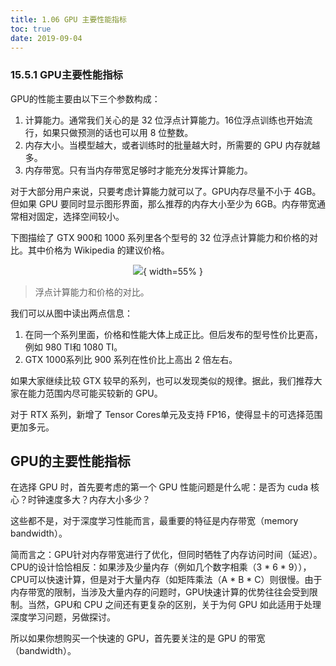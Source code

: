 ```yaml
---
title: 1.06 GPU 主要性能指标
toc: true
date: 2019-09-04
---
```


### 15.5.1 GPU主要性能指标
GPU的性能主要由以下三个参数构成：

1. 计算能力。通常我们关心的是 32 位浮点计算能力。16位浮点训练也开始流行，如果只做预测的话也可以用 8 位整数。
2. 内存大小。当模型越大，或者训练时的批量越大时，所需要的 GPU 内存就越多。
3. 内存带宽。只有当内存带宽足够时才能充分发挥计算能力。

对于大部分用户来说，只要考虑计算能力就可以了。GPU内存尽量不小于 4GB。但如果 GPU 要同时显示图形界面，那么推荐的内存大小至少为 6GB。内存带宽通常相对固定，选择空间较小。

下图描绘了 GTX 900和 1000 系列里各个型号的 32 位浮点计算能力和价格的对比。其中价格为 Wikipedia 的建议价格。

<center>

![](http://images.iterate.site/blog/image/20190722/5HnTplPtTo16.png?imageslim){ width=55% }

</center>

> 浮点计算能力和价格的对比。

我们可以从图中读出两点信息：

1. 在同一个系列里面，价格和性能大体上成正比。但后发布的型号性价比更高，例如 980 TI和 1080 TI。
2. GTX 1000系列比 900 系列在性价比上高出 2 倍左右。

如果大家继续比较 GTX 较早的系列，也可以发现类似的规律。据此，我们推荐大家在能力范围内尽可能买较新的 GPU。

对于 RTX 系列，新增了 Tensor Cores单元及支持 FP16，使得显卡的可选择范围更加多元。


## GPU的主要性能指标


在选择 GPU 时，首先要考虑的第一个 GPU 性能问题是什么呢：是否为 cuda 核心？时钟速度多大？内存大小多少？

这些都不是，对于深度学习性能而言，最重要的特征是内存带宽（memory bandwidth）。

简而言之：GPU针对内存带宽进行了优化，但同时牺牲了内存访问时间（延迟）。CPU的设计恰恰相反：如果涉及少量内存（例如几个数字相乘（3 * 6 * 9）），CPU可以快速计算，但是对于大量内存（如矩阵乘法（A * B * C）则很慢。由于内存带宽的限制，当涉及大量内存的问题时，GPU快速计算的优势往往会受到限制。当然，GPU和 CPU 之间还有更复杂的区别，关于为何 GPU 如此适用于处理深度学习问题，另做探讨。


所以如果你想购买一个快速的 GPU，首先要关注的是 GPU 的带宽（bandwidth）。
